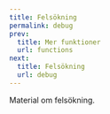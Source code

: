 ```yaml
---
title: Felsökning
permalink: debug
prev:
  title: Mer funktioner
  url: functions
next:
  title: Felsökning
  url: debug
---
```

Material om felsökning.
